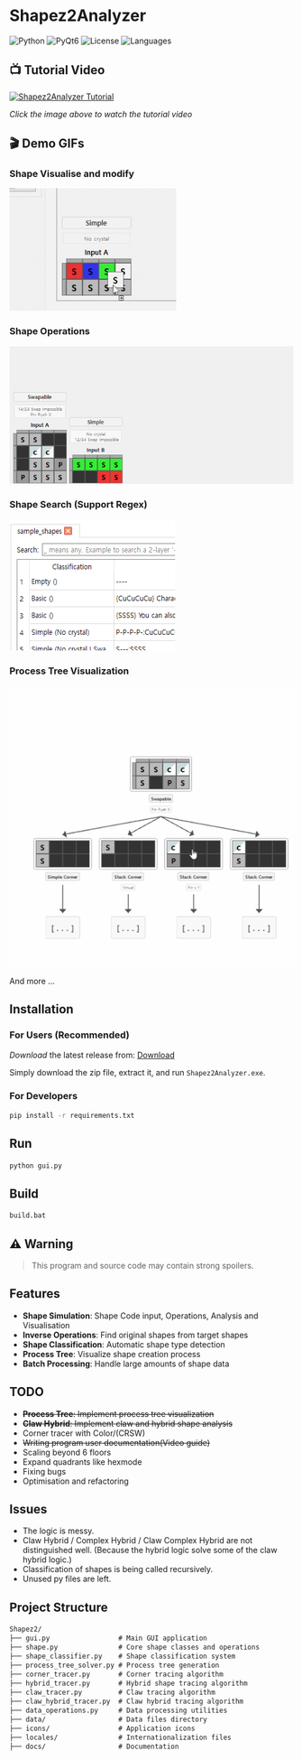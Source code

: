 # Shapez2Analyzer

![Python](https://img.shields.io/badge/Python-3.8+-blue.svg)
![PyQt6](https://img.shields.io/badge/PyQt6-GUI-green.svg)
![License](https://img.shields.io/badge/License-MIT-yellow.svg)
![Languages](https://img.shields.io/badge/Languages-English%20%7C%20한국어-blue.svg)

## 📺 Tutorial Video

[![Shapez2Analyzer Tutorial](https://img.youtube.com/vi/Bs5tuStF8Wc/0.jpg)](https://www.youtube.com/watch?v=Bs5tuStF8Wc)

*Click the image above to watch the tutorial video*

## 🎬 Demo GIFs

### Shape Visualise and modify

![Shape Movement Demo](assets/move.gif)

### Shape Operations

![Shape Operations Demo](assets/oper.gif)

### Shape Search (Support Regex)

![Shape Search Demo](assets/search.gif)

### Process Tree Visualization

![Process Tree Demo](assets/tree.gif)

And more ...

## Installation

### For Users (Recommended)

*Download* the latest release from: [Download](https://github.com/airtnqls/Shapez2-Analytics-tools/releases/)

Simply download the zip file, extract it, and run `Shapez2Analyzer.exe`.

### For Developers

```bash
pip install -r requirements.txt
```

## Run

```bash
python gui.py
```

## Build

```bash
build.bat
```

## ⚠️ Warning

> This program and source code may contain strong spoilers.

## Features

- **Shape Simulation**: Shape Code input, Operations, Analysis and Visualisation
- **Inverse Operations**: Find original shapes from target shapes
- **Shape Classification**: Automatic shape type detection
- **Process Tree**: Visualize shape creation process
- **Batch Processing**: Handle large amounts of shape data

## TODO

- ~~**Process Tree**: Implement process tree visualization~~
- ~~**Claw Hybrid**: Implement claw and hybrid shape analysis~~
- Corner tracer with Color/(CRSW)
- ~~Writing program user documentation(Video guide)~~
- Scaling beyond 6 floors
- Expand quadrants like hexmode
- Fixing bugs
- Optimisation and refactoring

## Issues

- The logic is messy.
- Claw Hybrid / Complex Hybrid / Claw Complex Hybrid are not distinguished well.
  (Because the hybrid logic solve some of the claw hybrid logic.)
- Classification of shapes is being called recursively.
- Unused py files are left.

## Project Structure

```
Shapez2/
├── gui.py                 # Main GUI application
├── shape.py               # Core shape classes and operations
├── shape_classifier.py    # Shape classification system
├── process_tree_solver.py # Process tree generation
├── corner_tracer.py       # Corner tracing algorithm
├── hybrid_tracer.py       # Hybrid shape tracing algorithm
├── claw_tracer.py         # Claw tracing algorithm
├── claw_hybrid_tracer.py  # Claw hybrid tracing algorithm
├── data_operations.py     # Data processing utilities
├── data/                  # Data files directory
├── icons/                 # Application icons
├── locales/               # Internationalization files
├── docs/                  # Documentation
```
